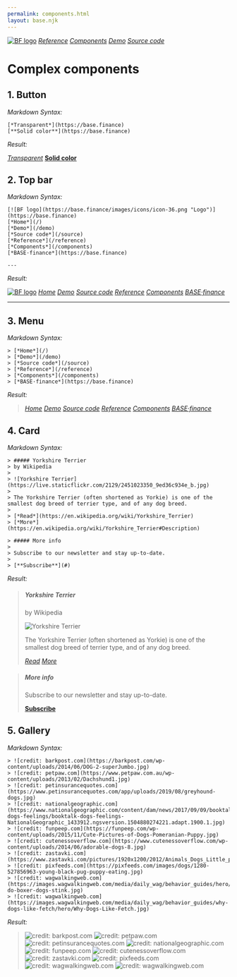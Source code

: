 ```yaml
---
permalink: components.html
layout: base.njk
---
```

[![BF logo](https://base.finance/images/icons/icon-36.png "Logo")](https://base.finance)
[*Reference*](/reference)
[*Components*](/components)
[*Demo*](/demo)
[*Source code*](/source)

# Complex components


## 1. Button

*Markdown Syntax:*

```
[*Transparent*](https://base.finance)
[**Solid color**](https://base.finance)
```

*Result:*

[*Transparent*](https://base.finance)
[**Solid color**](https://base.finance)


## 2. Top bar

*Markdown Syntax:*

```
[![BF logo](https://base.finance/images/icons/icon-36.png "Logo")](https://base.finance)
[*Home*](/)
[*Demo*](/demo)
[*Source code*](/source)
[*Reference*](/reference)
[*Components*](/components)
[*BASE·finance*](https://base.finance)

---
```

*Result:*

[![BF logo](https://base.finance/images/icons/icon-36.png "Logo")](https://base.finance)
[*Home*](/)
[*Demo*](/demo)
[*Source code*](/source)
[*Reference*](/reference)
[*Components*](/components)
[*BASE·finance*](https://base.finance)

---

## 3. Menu

*Markdown Syntax:*

```
> [*Home*](/)
> [*Demo*](/demo)
> [*Source code*](/source)
> [*Reference*](/reference)
> [*Components*](/components)
> [*BASE·finance*](https://base.finance)
```

*Result:*

> [*Home*](/)
> [*Demo*](/demo)
> [*Source code*](/source)
> [*Reference*](/reference)
> [*Components*](/components)
> [*BASE·finance*](https://base.finance)


## 4. Card

*Markdown Syntax:*

```
> ##### Yorkshire Terrier
> by Wikipedia
>
> ![Yorkshire Terrier](https://live.staticflickr.com/2129/2451023350_9ed36c934e_b.jpg)
>
> The Yorkshire Terrier (often shortened as Yorkie) is one of the smallest dog breed of terrier type, and of any dog breed.
>
> [*Read*](https://en.wikipedia.org/wiki/Yorkshire_Terrier)
> [*More*](https://en.wikipedia.org/wiki/Yorkshire_Terrier#Description)

> ##### More info
>
> Subscribe to our newsletter and stay up-to-date.
>
> [**Subscribe**](#)
```

*Result:*

> ##### Yorkshire Terrier
> by Wikipedia
>
> ![Yorkshire Terrier](https://live.staticflickr.com/2129/2451023350_9ed36c934e_b.jpg)
>
> The Yorkshire Terrier (often shortened as Yorkie) is one of the smallest dog breed of terrier type, and of any dog breed.
>
> [*Read*](https://en.wikipedia.org/wiki/Yorkshire_Terrier)
> [*More*](https://en.wikipedia.org/wiki/Yorkshire_Terrier#Description)

> ##### More info
>
> Subscribe to our newsletter and stay up-to-date.
>
> [**Subscribe**](#)


## 5. Gallery

*Markdown Syntax:*

```
> ![credit: barkpost.com](https://barkpost.com/wp-content/uploads/2014/06/DOG-2-superJumbo.jpg)
> ![credit: petpaw.com](https://www.petpaw.com.au/wp-content/uploads/2013/02/Dachshund1.jpg)
> ![credit: petinsurancequotes.com](https://www.petinsurancequotes.com/app/uploads/2019/08/greyhound-dogs.jpg)
> ![credit: nationalgeographic.com](https://www.nationalgeographic.com/content/dam/news/2017/09/09/booktalk-dogs-feelings/booktalk-dogs-feelings-NationalGeographic_1433912.ngsversion.1504880274221.adapt.1900.1.jpg)
> ![credit: funpeep.com](https://funpeep.com/wp-content/uploads/2015/11/Cute-Pictures-of-Dogs-Pomeranian-Puppy.jpg)
> ![credit: cutenessoverflow.com](https://www.cutenessoverflow.com/wp-content/uploads/2014/06/adorable-dogs-8.jpg)
> ![credit: zastavki.com](https://www.zastavki.com/pictures/1920x1200/2012/Animals_Dogs_Little_puppy_033758_.jpg)
> ![credit: pixfeeds.com](https://pixfeeds.com/images/dogs/1280-527856963-young-black-pug-puppy-eating.jpg)
> ![credit: wagwalkingweb.com](https://images.wagwalkingweb.com/media/daily_wag/behavior_guides/hero/1530413619.26/why-do-boxer-dogs-stink.jpg)
> ![credit: wagwalkingweb.com](https://images.wagwalkingweb.com/media/daily_wag/behavior_guides/why-dogs-like-fetch/hero/Why-Dogs-Like-Fetch.jpg)
```

*Result:*

> ![credit: barkpost.com](https://barkpost.com/wp-content/uploads/2014/06/DOG-2-superJumbo.jpg)
> ![credit: petpaw.com](https://www.petpaw.com.au/wp-content/uploads/2013/02/Dachshund1.jpg)
> ![credit: petinsurancequotes.com](https://www.petinsurancequotes.com/app/uploads/2019/08/greyhound-dogs.jpg)
> ![credit: nationalgeographic.com](https://www.nationalgeographic.com/content/dam/news/2017/09/09/booktalk-dogs-feelings/booktalk-dogs-feelings-NationalGeographic_1433912.ngsversion.1504880274221.adapt.1900.1.jpg)
> ![credit: funpeep.com](https://funpeep.com/wp-content/uploads/2015/11/Cute-Pictures-of-Dogs-Pomeranian-Puppy.jpg)
> ![credit: cutenessoverflow.com](https://www.cutenessoverflow.com/wp-content/uploads/2014/06/adorable-dogs-8.jpg)
> ![credit: zastavki.com](https://www.zastavki.com/pictures/1920x1200/2012/Animals_Dogs_Little_puppy_033758_.jpg)
> ![credit: pixfeeds.com](https://pixfeeds.com/images/dogs/1280-527856963-young-black-pug-puppy-eating.jpg)
> ![credit: wagwalkingweb.com](https://images.wagwalkingweb.com/media/daily_wag/behavior_guides/hero/1530413619.26/why-do-boxer-dogs-stink.jpg)
> ![credit: wagwalkingweb.com](https://images.wagwalkingweb.com/media/daily_wag/behavior_guides/why-dogs-like-fetch/hero/Why-Dogs-Like-Fetch.jpg)


